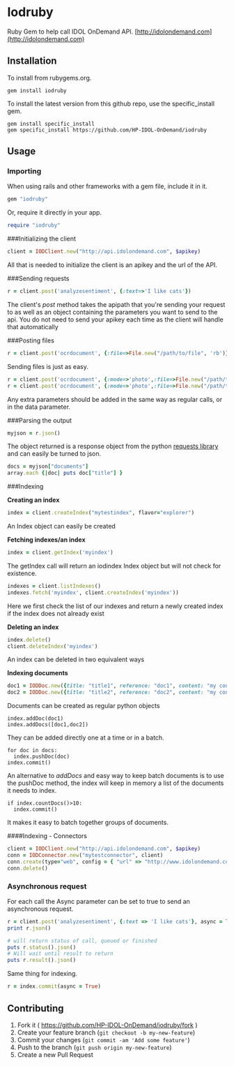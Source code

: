 # Iodruby

Ruby Gem to help call IDOL OnDemand API.
 [http://idolondemand.com](http://idolondemand.com)


## Installation

To install from rubygems.org.

```
gem install iodruby
```

To install the latest version from this github repo, use the specific_install gem.

```
gem install specific_install
gem specific_install https://github.com/HP-IDOL-OnDemand/iodruby
```


## Usage


### Importing
When using rails and other frameworks with a gem file, include it in it.
```ruby
gem "iodruby"
```
Or, require it directly in your app.
```ruby
require "iodruby"
```

###Initializing the client

```ruby
client = IODClient.new("http://api.idolondemand.com", $apikey)
```

All that is needed to initialize the client is an apikey and the url of the API.


###Sending requests

```ruby
r = client.post('analyzesentiment', {:text=>'I like cats'})
```
The client's *post* method takes the apipath that you're sending your request to as well as an object containing the parameters you want to send to the api. You do not need to send your apikey each time as the client will handle that automatically

###Posting files
```ruby
r = client.post('ocrdocument', {:file=>File.new("/path/to/file", 'rb')})
```
Sending files is just as easy.

```ruby
r = client.post('ocrdocument', {:mode=>'photo',:file=>File.new("/path/to/file", 'rb')})
r = client.post('ocrdocument', {:mode=>'photo',:file=>File.new("/path/to/file", 'rb')})
```
Any extra parameters should be added in the same way as regular calls, or in the data parameter.

###Parsing the output

```ruby
myjson = r.json()
```

The object returned is a response object from the python [requests library](http://docs.python-requests.org/en/latest/) and can easily be turned to json.

```ruby
docs = myjson["documents"]
array.each {|doc| puts doc["title"] }
```

###Indexing

**Creating an index**

```ruby
index = client.createIndex("mytestindex", flavor="explorer")
```

An Index object can easily be created

**Fetching indexes/an index**

```ruby
index = client.getIndex('myindex')
```
The getIndex call will return an iodindex Index object but will not check for existence.

```ruby
indexes = client.listIndexes()
indexes.fetch('myindex', client.createIndex('myindex'))
```

Here we first check the list of our indexes and return a newly created index if the index does not already exist

**Deleting an index**

```ruby
index.delete()
client.deleteIndex('myindex')
```
An index can be deleted in two equivalent ways

**Indexing documents**

```ruby
doc1 = IODDoc.new({title: "title1", reference: "doc1", content: "my content 1"})
doc2 = IODDoc.new({title: "title2", reference: "doc2", content: "my content 2"})
```
Documents can be created as regular python objects

```
index.addDoc(doc1)
index.addDocs([doc1,doc2])
```

They can be added directly one at a time or in a batch.

```
for doc in docs:
  index.pushDoc(doc)
index.commit()
```

An alternative to *addDocs* and easy way to keep batch documents is to use the pushDoc method, the index will keep in memory a list of the documents it needs to index.

```
if index.countDocs()>10:
  index.commit()
```

It makes it easy to batch together groups of documents.

####Indexing - Connectors

```ruby
client = IODClient.new("http://api.idolondemand.com", $apikey)
conn = IODConnector.new("mytestconnector", client)
conn.create(type="web", config = { "url" => "http://www.idolondemand.com" })
conn.delete()
```


### Asynchronous request

For each call the Async parameter can be set to true to send an asynchronous request.

```ruby
r = client.post('analyzesentiment', {:text => 'I like cats'}, async = True)
print r.json()

# will return status of call, queued or finished
puts r.status().json()
# Will wait until result to return
puts r.result().json()
```

Same thing for indexing.

```ruby
r = index.commit(async = True)
```



## Contributing

1. Fork it ( https://github.com/HP-IDOL-OnDemand/iodruby/fork )
2. Create your feature branch (`git checkout -b my-new-feature`)
3. Commit your changes (`git commit -am 'Add some feature'`)
4. Push to the branch (`git push origin my-new-feature`)
5. Create a new Pull Request
